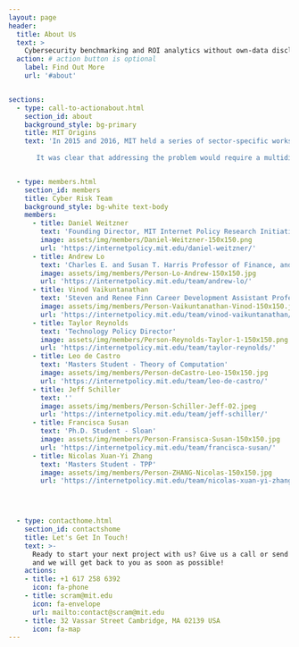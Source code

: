```yaml
---
layout: page
header:
  title: About Us
  text: >
    Cybersecurity benchmarking and ROI analytics without own-data disclosure
  action: # action button is optional
    label: Find Out More
    url: '#about'


sections:
  - type: call-to-actionabout.html
    section_id: about
    background_style: bg-primary
    title: MIT Origins
    text: 'In 2015 and 2016, MIT held a series of sector-specific workshops focused on protecting critical infrastructure led by Joel Brenner (report). The workshops included presentations by CISOs from four distinct economic sectors (electricity, oil and gas, finance, and communications) who discussed the challenges they faced securing and defending their networks. A common theme began to emerge across all four sector-specific meetings: The CISOs stated that deploying security controls was akin to “investing in the dark,” because they lacked the necessary illumination into the defensive postures and related losses of other firms that would only be available if firms shared information. Despite this, the CISOs of these firms were also reluctant to share information because of the sensitive nature of their own data. 
        
       It was clear that addressing the problem would require a multidisciplinary team to design a solution. We brought together specialists in financial risk, cryptography, and computer security from across MIT to design and build a new platform using cutting-edge cryptographic techniques. The novel platform could be used to securely and privately calculate aggregated metrics on cyber defenses and loss data, without requiring firms to disclose their own data. This new SCRAM platform provides clarity and visibility on how firms as a whole defend themselves, as well as improves the understanding of the relationship between control failures and financial losses. '


  - type: members.html
    section_id: members
    title: Cyber Risk Team
    background_style: bg-white text-body
    members:
      - title: Daniel Weitzner
        text: 'Founding Director, MIT Internet Policy Research Initiative (IPRI)'
        image: assets/img/members/Daniel-Weitzner-150x150.png
        url: 'https://internetpolicy.mit.edu/daniel-weitzner/'
      - title: Andrew Lo
        text: 'Charles E. and Susan T. Harris Professor of Finance, and the Director of the Laboratory for Financial Engineering'
        image: assets/img/members/Person-Lo-Andrew-150x150.jpg
        url: 'https://internetpolicy.mit.edu/team/andrew-lo/'
      - title: Vinod Vaikuntanathan
        text: 'Steven and Renee Finn Career Development Assistant Professor of Computer Science'
        image: assets/img/members/Person-Vaikuntanathan-Vinod-150x150.jpg
        url: 'https://internetpolicy.mit.edu/team/vinod-vaikuntanathan/'
      - title: Taylor Reynolds
        text: 'Technology Policy Director'
        image: assets/img/members/Person-Reynolds-Taylor-1-150x150.png
        url: 'https://internetpolicy.mit.edu/team/taylor-reynolds/'
      - title: Leo de Castro
        text: 'Masters Student - Theory of Computation'
        image: assets/img/members/Person-deCastro-Leo-150x150.jpg
        url: 'https://internetpolicy.mit.edu/team/leo-de-castro/'
      - title: Jeff Schiller
        text: ''
        image: assets/img/members/Person-Schiller-Jeff-02.jpeg
        url: 'https://internetpolicy.mit.edu/team/jeff-schiller/'
      - title: Francisca Susan
        text: 'Ph.D. Student - Sloan'
        image: assets/img/members/Person-Fransisca-Susan-150x150.jpg
        url: 'https://internetpolicy.mit.edu/team/francisca-susan/'
      - title: Nicolas Xuan-Yi Zhang
        text: 'Masters Student - TPP'
        image: assets/img/members/Person-ZHANG-Nicolas-150x150.jpg
        url: 'https://internetpolicy.mit.edu/team/nicolas-xuan-yi-zhang/'


 

  - type: contacthome.html
    section_id: contactshome
    title: Let's Get In Touch!
    text: >-
      Ready to start your next project with us? Give us a call or send us an email
      and we will get back to you as soon as possible!
    actions:
    - title: +1 617 258 6392
      icon: fa-phone
    - title: scram@mit.edu
      icon: fa-envelope
      url: mailto:contact@scram@mit.edu
    - title: 32 Vassar Street Cambridge, MA 02139 USA
      icon: fa-map
---
```

